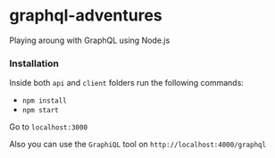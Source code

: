 # graphql-adventures
Playing aroung with GraphQL using Node.js

### Installation ###

Inside both `api` and `client` folders run the following commands:

- `npm install`
- `npm start`

Go to `localhost:3000`

Also you can use the `GraphiQL` tool on `http://localhost:4000/graphql`
